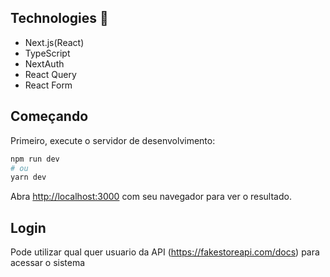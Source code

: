 
## Technologies 🔧

- Next.js(React)
- TypeScript
- NextAuth
- React Query
- React Form

## Começando

Primeiro, execute o servidor de desenvolvimento:

```bash
npm run dev
# ou
yarn dev
```

Abra [http://localhost:3000](http://localhost:3000) com seu navegador para ver o resultado.

## Login

Pode utilizar qual quer usuario da API (https://fakestoreapi.com/docs) para acessar o sistema

